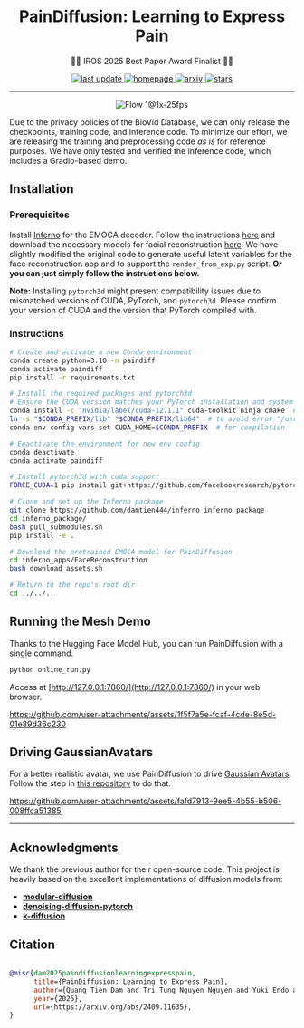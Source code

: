 <div align="center">

# PainDiffusion: Learning to Express Pain
<p>
🦾🔥 IROS 2025 Best Paper Award Finalist 🦾🔥
</p>
<!-- Badges -->
<p>
  <a href="">
    <img src="https://img.shields.io/github/last-commit/ais-lab/paindiffusion" alt="last update" />
  </a>
  <a href="https://damtien444.github.io/paindf/">
    <img src="https://img.shields.io/badge/Project%20Website-blue?logo=github&labelColor=black&link=https%3A%2F%damtien444.github.io%2Fpaindf" alt="homepage" />
  </a>
  <a href="https://arxiv.org/pdf/2409.11635">
    <img src="https://img.shields.io/badge/arXiv-2409.11635-B31B1B" alt="arxiv" />
  </a>
  <a href="https://github.com/ais-lab/paindiffusion/stargazers">
    <img src="https://img.shields.io/github/stars/ais-lab/paindiffusion" alt="stars" />
  </a>
</p>


</div>

---

<div align="center">
   
![Flow 1@1x-25fps](https://github.com/user-attachments/assets/41bf9e82-d544-4ee2-b9e5-bfcf2f7abbe8)

</div>

Due to the privacy policies of the BioVid Database, we can only release the checkpoints, training code, and inference code. To minimize our effort, we are releasing the training and preprocessing code *as is* for reference purposes. We have only tested and verified the inference code, which includes a Gradio-based demo.

## Installation

### Prerequisites
Install [Inferno](https://github.com/radekd91/inferno) for the EMOCA decoder. Follow the instructions [here](https://github.com/damtien444/inferno?tab=readme-ov-file#installation) and download the necessary models for facial reconstruction [here](https://github.com/damtien444/inferno?tab=readme-ov-file#installation). We have slightly modified the original code to generate useful latent variables for the face reconstruction app and to support the `render_from_exp.py` script. **Or you can just simply follow the instructions below.**

**Note:**  Installing `pytorch3d` might present compatibility issues due to mismatched versions of CUDA, PyTorch, and `pytorch3d`. Please confirm your version of CUDA and the version that PyTorch compiled with.

### Instructions

```bash
# Create and activate a new Conda environment
conda create python=3.10 -n paindiff 
conda activate paindiff
pip install -r requirements.txt

# Install the required packages and pytorch3d
# Ensure the CUDA version matches your PyTorch installation and system configuration: https://pytorch.org/get-started/locally/
conda install -c "nvidia/label/cuda-12.1.1" cuda-toolkit ninja cmake  # use the right CUDA version that you saw when run the requirement installation
ln -s "$CONDA_PREFIX/lib" "$CONDA_PREFIX/lib64"  # to avoid error "/usr/bin/ld: cannot find -lcudart"
conda env config vars set CUDA_HOME=$CONDA_PREFIX  # for compilation

# Eeactivate the environment for new env config
conda deactivate
conda activate paindiff

# Install pytorch3d with cuda support
FORCE_CUDA=1 pip install git+https://github.com/facebookresearch/pytorch3d.git@stable

# Clone and set up the Inferno package
git clone https://github.com/damtien444/inferno inferno_package
cd inferno_package/
bash pull_submodules.sh
pip install -e .

# Download the pretrained EMOCA model for PainDiffusion
cd inferno_apps/FaceReconstruction
bash download_assets.sh

# Return to the repo's root dir
cd ../../..
```


## Running the Mesh Demo

Thanks to the Hugging Face Model Hub, you can run PainDiffusion with a single command.

```bash
python online_run.py
```
Access at [http://127.0.0.1:7860/](http://127.0.0.1:7860/) in your web browser.

https://github.com/user-attachments/assets/1f5f7a5e-fcaf-4cde-8e5d-01e89d36c230

## Driving GaussianAvatars

For a better realistic avatar, we use PainDiffusion to drive [Gaussian Avatars](https://github.com/ShenhanQian/GaussianAvatars/tree/669ee0e428e6dbfa552c63d75df53234c42cfbbd). Follow the step in [this repository](https://github.com/ais-lab/gaussiansp-paindiffusion) to do that.

https://github.com/user-attachments/assets/fafd7913-9ee5-4b55-b506-008ffca51385

---

## Acknowledgments

We thank the previous author for their open-source code. This project is heavily based on the excellent implementations of diffusion models from:  
- [**modular-diffusion**](https://github.com/myscience/modular-diffusion)  
- [**denoising-diffusion-pytorch**](https://github.com/lucidrains/denoising-diffusion-pytorch)  
- [**k-diffusion**](https://github.com/crowsonkb/k-diffusion)  


## Citation

```bibtex

@misc{dam2025paindiffusionlearningexpresspain,
      title={PainDiffusion: Learning to Express Pain}, 
      author={Quang Tien Dam and Tri Tung Nguyen Nguyen and Yuki Endo and Dinh Tuan Tran and Joo-Ho Lee},
      year={2025},
      url={https://arxiv.org/abs/2409.11635}, 
}

```
